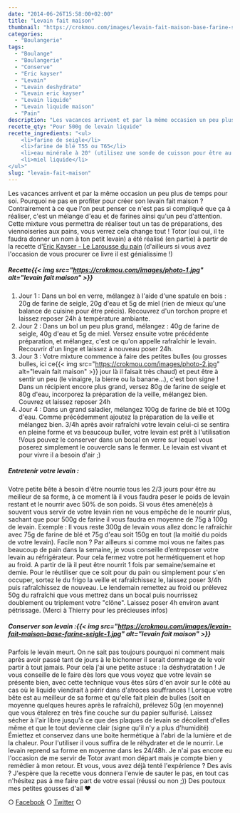 ```yaml
---
date: "2014-06-26T15:58:00+02:00"
title: "Levain fait maison"
thumbnail: "https://crokmou.com/images/levain-fait-maison-base-farine-seigle.jpg"
categories:
  - "Boulangerie"
tags:
  - "Boulange"
  - "Boulangerie"
  - "Conserve"
  - "Eric kayser"
  - "Levain"
  - "Levain deshydrate"
  - "Levain eric kayser"
  - "Levain liquide"
  - "Levain liquide maison"
  - "Pain"
description: "Les vacances arrivent et par la même occasion un peu plus de temps pour soi. Pourquoi ne pas en profiter pour créer son levain fait maison ?"
recette_qty: "Pour 500g de levain liquide"
recette_ingredients: "<ul>
	<li>farine de seigle</li>
	<li>farine de blé T55 ou T65</li>
	<li>eau minérale à 20° (utilisez une sonde de cuisson pour être au plus juste)</li>
	<li>miel liquide</li>
</ul>"
slug: "levain-fait-maison"
---
```


Les vacances arrivent et par la même occasion un peu plus de temps pour soi. Pourquoi ne pas en profiter pour créer son levain fait maison ? Contrairement à ce que l'on peut penser ce n'est pas si compliqué que ça à réaliser, c'est un mélange d'eau et de farines ainsi qu'un peu d'attention. Cette mixture vous permettra de réaliser tout un tas de préparations, des viennoiseries aux pains, vous verrez cela change tout ! Totor (oui oui, il te faudra donner un nom à ton petit levain) a été réalisé (en partie) à partir de la recette d'[Eric Kayser - Le Larousse du pain](http://cuisine.larousse.fr/livres-de-cuisine/9782035884459) (d'ailleurs si vous avez l'occasion de vous procurer ce livre il est génialissime !)

##### Recette{{< img src="https://crokmou.com/images/photo-1.jpg" alt="levain fait maison" >}}

1.  Jour 1 : Dans un bol en verre, mélangez à l'aide d'une spatule en bois : 20g de farine de seigle, 20g d'eau et 5g de miel (rien de mieux qu'une balance de cuisine pour être précis). Recouvrez d'un torchon propre et laissez reposer 24h à température ambiante.
2.  Jour 2 : Dans un bol un peu plus grand, mélangez : 40g de farine de seigle, 40g d'eau et 5g de miel. Versez ensuite votre précédente préparation, et mélangez, c'est ce qu'on appelle rafraîchir le levain. Recouvrir d'un linge et laissez à nouveau poser 24h.
3.  Jour 3 : Votre mixture commence à faire des petites bulles (ou grosses bulles, ici ce{{< img src="https://crokmou.com/images/photo-2.jpg" alt="levain fait maison" >}} jour là il faisait très chaud) et peut être à sentir un peu (le vinaigre, la bierre ou la banane...), c'est bon signe ! Dans un récipient encore plus grand, versez 80g de farine de seigle et 80g d'eau, incorporez la préparation de la veille, mélangez bien. Couvrez et laissez reposer 24h
4.  Jour 4 : Dans un grand saladier, mélangez 100g de farine de blé et 100g d'eau. Comme précédemment ajoutez la préparation de la veille et mélangez bien. 3/4h après avoir rafraîchi votre levain celui-ci se sentira en pleine forme et va beaucoup buller, votre levain est prêt à l'utilisation !Vous pouvez le conserver dans un bocal en verre sur lequel vous poserez simplement le couvercle sans le fermer. Le levain est vivant et pour vivre il a besoin d'air ;)

##### Entretenir votre levain :

Votre petite bête à besoin d'être nourrie tous les 2/3 jours pour être au meilleur de sa forme, à ce moment là il vous faudra peser le poids de levain restant et le nourrir avec 50% de son poids. Si vous êtes amené(e)s à souvent vous servir de votre levain rien ne vous empêche de le nourrir plus, sachant que pour 500g de farine il vous faudra en moyenne de 75g à 100g de levain. Exemple : Il vous reste 300g de levain vous allez donc le rafraîchir avec 75g de farine de blé et 75g d'eau soit 150g en tout (la moitié du poids de votre levain). Facile non ? Par ailleurs si comme moi vous ne faites pas beaucoup de pain dans la semaine, je vous conseille d’entreposer votre levain au réfrigérateur. Pour cela fermez votre pot hermétiquement et hop au froid. A partir de là il peut être nourrit 1 fois par semaine/semaine et demie. Pour le réutiliser que ce soit pour du pain ou simplement pour s'en occuper, sortez le du frigo la veille et rafraîchissez le, laissez poser 3/4h puis rafraîchissez de nouveau. Le lendemain remettez au froid ou prélevez 50g du rafraîchi que vous mettrez dans un bocal puis nourrissez doublement ou triplement votre "clône". Laissez poser 4h environ avant pétrissage. (Merci à Thierry pour les précieuses infos)

##### Conserver son levain :{{< img src="https://crokmou.com/images/levain-fait-maison-base-farine-seigle-1.jpg" alt="levain fait maison" >}}

Parfois le levain meurt. On ne sait pas toujours pourquoi ni comment mais après avoir passé tant de jours à le bichonner il serait dommage de le voir partir à tout jamais. Pour cela j'ai une petite astuce : la déshydratation ! Je vous conseille de le faire dès lors que vous voyez que votre levain se présente bien, avec cette technique vous êtes sûrs d'en avoir sur le côté au cas où le liquide viendrait à périr dans d'atroces souffrances ! Lorsque votre bête est au meilleur de sa forme et qu'elle fait plein de bulles (soit en moyenne quelques heures après le rafraîchi), prélevez 50g (en moyenne) que vous étalerez en très fine couche sur du papier sulfurisé. Laissez sécher à l'air libre jusqu'à ce que des plaques de levain se décollent d'elles même et que le tout devienne clair (signe qu'il n'y a plus d'humidité) Émiettez et conservez dans une boite hermétique à l'abri de la lumière et de la chaleur. Pour l'utiliser il vous suffira de le réhydrater et de le nourrir. Le levain reprend sa forme en moyenne dans les 24/48h. Je n'ai pas encore eu l'occasion de me servir de Totor avant mon départ mais je compte bien y remédier à mon retour. Et vous, vous avez déjà tenté l'expérience ? Des avis ? J'espère que la recette vous donnera l'envie de sauter le pas, en tout cas n'hésitez pas à me faire part de votre essai (réussi ou non ;)) Des poutoux mes petites gousses d'ail ❤

○ [Facebook](https://www.facebook.com/crokmou.blog) ○ [Twitter](https://twitter.com/Crokmou) ○